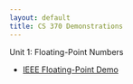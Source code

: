```yaml
---
layout: default
title: CS 370 Demonstrations
---
```


Unit 1: Floating-Point Numbers
- [IEEE Floating-Point Demo](https://cs370.github.io/floating-point/IEEE_FP_standard.html)

